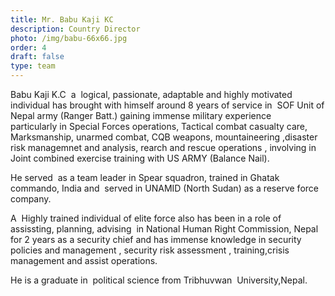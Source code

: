 ```yaml
---
title: Mr. Babu Kaji KC
description: Country Director
photo: /img/babu-66x66.jpg
order: 4
draft: false
type: team
---
```

Babu Kaji K.C  a  logical, passionate, adaptable and highly motivated individual has brought with himself around 8 years of service in  SOF Unit of Nepal army (Ranger Batt.) gaining immense military experience particularly in Special Forces operations, Tactical combat casualty care, Marksmanship, unarmed combat, CQB weapons, mountaineering ,disaster risk managemnet and analysis, rearch and rescue operations , involving in Joint combined exercise training with US ARMY (Balance Nail). 

He served  as a team leader in Spear squadron, trained in Ghatak commando, India and  served in UNAMID (North Sudan) as a reserve force company.

A  Highly trained individual of elite force also has been in a role of  assissting, planning, advising  in National Human Right Commission, Nepal for 2 years as a security chief and has immense knowledge in security policies and management , security risk assessment , training,crisis management and assist operations. 

He is a graduate in  political science from Tribhuvwan  University,Nepal.